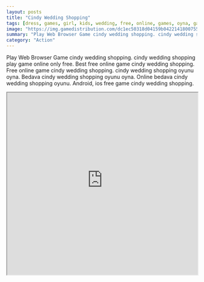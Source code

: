```yaml
---
layout: posts
title: "Cindy Wedding Shopping"
tags: [dress, games, girl, kids, wedding, free, online, games, oyna, game, free, games, play, play, games]
image: "https://img.gamedistribution.com/dc1ec50318d04159b04221418007554d.jpg"
summary: "Play Web Browser Game cindy wedding shopping. cindy wedding shopping play game online only free. Best free online game cindy wedding shopping. Free online game cindy wedding shopping. cindy wedding shopping oyunu oyna. Bedava cindy wedding shopping oyunu oyna. Online bedava cindy wedding shopping oyunu. Android, ios free game cindy wedding shopping."
category: "Action"
---
```


Play Web Browser Game cindy wedding shopping. cindy wedding shopping play game online only free. Best free online game cindy wedding shopping. Free online game cindy wedding shopping. cindy wedding shopping oyunu oyna. Bedava cindy wedding shopping oyunu oyna. Online bedava cindy wedding shopping oyunu. Android, ios free game cindy wedding shopping.

<iframe width="100%" height="480px;" src="https://html5.gamedistribution.com/dc1ec50318d04159b04221418007554d/"></iframe>